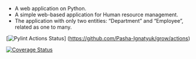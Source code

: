 - A web application on Python.
- A simple web-based application for Human resource management. 
- The application with only two entities: “Department” and “Employee”, related as one to many.

[![Pylint Actions Status](https://github.com/Pasha-Ignatyuk/grow/workflows/Pylint/badge.svg)] 
(https://github.com/Pasha-Ignatyuk/grow/actions)

[![Coverage Status](https://coveralls.io/repos/github/Pasha-Ignatyuk/grow/badge.svg?branch=master)](https://coveralls.io/github/Pasha-Ignatyuk/grow?branch=master)
